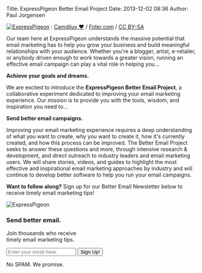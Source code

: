 Title: ExpressPigeon Better Email Project
Date: 2013-12-02 08:36
Author: Paul Jorgensen



[![ExpressPigeon](blog_images/2013/colours_l.jpeg "ExpressPigeon")](http://foter.com/re/ce0df5)
:   [Camdiluv ♥](http://www.flickr.com/photos/camdiluv/4441155157/) /
    [Foter.com](http://foter.com/) / [CC BY-SA](http://creativecommons.org/licenses/by-sa/2.0/)

Our team here at ExpressPigeon understands the massive potential that
email marketing has to help you grow your business and build meaningful
relationships with your audience. Whether you're a blogger, artist,
e-retailer, or anybody driven enough to work towards a greater vision,
running an effective email campaign can play a vital role in helping
you...

**Achieve your goals and dreams.**

We are excited to introduce the **ExpressPigeon Better Email Project**,
a collaborative experiment dedicated to improving your email marketing
experience. Our mission is to provide you with the tools, wisdom, and
inspiration you need to...

**Send better email campaigns.**

Improving your email marketing experience requires a deep understanding
of what you want to create, why you want to create it, how it's
currently created, and how this process can be improved. The Better
Email Project seeks to answer these questions and more, through
intensive research & development, and direct outreach to industry
leaders and email marketing users. We will share stories, videos, and
guides to highlight the most effective and inspirational email marketing
approaches by industry and will continue to develop better software to
help you run your email campaigns.

**Want to follow along?**
Sign up for our Better Email Newsletter below to receive timely email
marketing tips!

![ExpressPigeon](blog_images/2013/ep_badge.png "ExpressPigeon")

### Send better email.

Join thousands who receive  
timely email marketing tips.

<form id="blog_form" action="https://expresspigeon.com/subscription/add_contact" method="post">
<input type="hidden" name="guid" value="d8a9afc9-bab3-454a-a7e3-f0f84a45c6c5"></input>  

<input type="text" name="email" placeholder="Enter your email here." value></input>
<input onclick="document.getElementById('blog_form').submit();" type="button" value="Sign Up!"></input>

No SPAM. We promise.